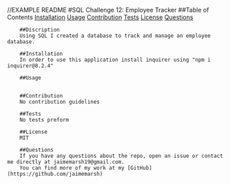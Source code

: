 //EXAMPLE README
        #SQL Challenge 12: Employee Tracker
        ##Table of Contents
        [Installation](#installation)
        [Usage](#usage)
        [Contribution](#contribution)
        [Tests](#tests)
        [License](#license)
        [Questions](#questions)

        ##Discription
        Using SQL I created a database to track and manage an employee database. 

        ##Installation
        In order to use this application install inquirer using "npm i inquirer@8.2.4"

        ##Usage
        

        ##Contribution
        No contribution guidelines

        ##Tests
        No tests preform

        ##License
        MIT

        ##Questions
        If you have any questions about the repo, open an issue or contact me directly at jaimemarsh19@gmail.com.
        You can find more of my work at my [GitHub](https://github.com/jaimemarsh)

        